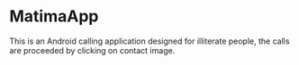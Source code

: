 # MatimaApp


This is an Android calling application designed for illiterate people, the calls are proceeded by clicking on contact image.



